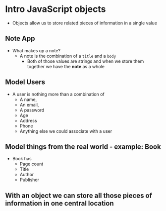 # Intro JavaScript objects
* Objects allow us to store related pieces of information in a single value

## Note App
* What makes up a note?
    - A note is the combination of a `title` and a `body`
        + Both of those values are strings and when we store them together we have the **note** as a whole

## Model Users
* A user is nothing more than a combination of
    - A name,
    - An email,
    - A password
    - Age
    - Address
    - Phone
    - Anything else we could associate with a user

## Model things from the real world - example: Book
* Book has
    - Page count
    - Title
    - Author
    - Publisher

## With an object we can store all those pieces of information in one central location 
